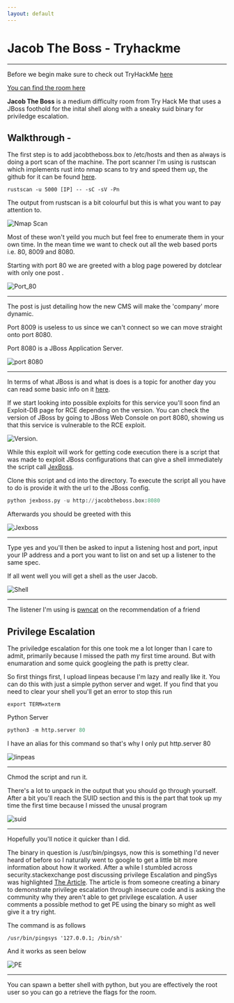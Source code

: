 ```yaml
---
layout: default
---
```


# Jacob The Boss - Tryhackme

***
Before we begin make sure to check out TryHackMe [here](https://tryhackme.com)


[You can find the room here](https://tryhackme.com/room/jacobtheboss)

**Jacob The Boss** is a medium difficulty room from Try Hack Me that uses a JBoss foothold for the inital shell along with a sneaky suid binary for priviledge escalation.

## Walkthrough - 

The first step is to add jacobtheboss.box to /etc/hosts and then as always is doing a port scan of the machine. The port scanner I'm using is rustscan which implements rust into nmap scans to try and speed them up, the github for it can be found [here](https://github.com/RustScan/RustScan).

```
rustscan -u 5000 [IP] -- -sC -sV -Pn
```

The output from rustscan is a bit colourful but this is what you want to pay attention to.

![Nmap Scan](Nmap.png)

Most of these won't yeild you much but feel free to enumerate them in your own time. In the mean time we want to check out all the web based ports i.e. 80, 8009 and 8080.

Starting with port 80 we are greeted with a blog page powered by dotclear with only one post .

![Port_80](port_80.png)

***

The post is just detailing how the new CMS will make the 'company' more dynamic.

Port 8009 is useless to us since we can't connect so we can move straight onto port 8080.

Port 8080 is a JBoss Application Server.

![port 8080](port_8080.png)

***

In terms of what JBoss is and what is does is a topic for another day you can read some basic info on it [here](https://www.theserverside.com/definition/JBoss).

If we start looking into possible exploits for this service you'll soon find an Exploit-DB page for RCE depending on the version. You can check the version of JBoss by going to JBoss Web Console on port 8080, showing us that this service is vulnerable to the RCE exploit.

![Version](JBoss_Version.png).

While this exploit will work for getting code execution there is a script that was made to exploit JBoss configurations that can give a shell immediately the script call [JexBoss](https://github.com/joaomatosf/jexboss).

Clone this script and cd into the directory. To execute the script all you have to do is provide it with the url to the JBoss config.

```python
python jexboss.py -u http://jacobtheboss.box:8080
```

Afterwards you should be greeted with this

![Jexboss](Jexboss.png)

***

Type yes and you'll then be asked to input a listening host and port, input your IP address and a port you want to list on and set up a listener to the same spec.

If all went well you will get a shell as the user Jacob.

![Shell](shell.png)

***

The listener I'm using is [pwncat](https://pwncat.org/) on the recommendation of a friend 

## Privilege Escalation 

The priviledge escalation for this one took me a lot longer than I care to admit, primarily because I missed the path my first time around. But with enumaration and some quick googleing the path is pretty clear.

So first things first, I upload linpeas because I'm lazy and really like it.
You can do this with just a simple python server and wget. If you find that you need to clear your shell you'll get an error to stop this run 

```
export TERM=xterm
```

Python Server

```python
python3 -m http.server 80
```
I have an alias for this command so that's why I only put http.server 80 

![linpeas](linpeash.png) 

***

Chmod the script and run it.

There's a lot to unpack in the output that you should go through yourself. After a bit you'll reach the SUID section and this is the part that took up my time the first time because I missed the unusal program

![suid](suid.png)

***

Hopefully you'll notice it quicker than I did.

The binary in question is /usr/bin/pingsys, now this is something I'd never heard of before so I naturally went to google to get a little bit more information about how it worked. After a while I stumbled across security.stackexchange post discussing privilege Escalation and pingSys was highlighted [The Article](https://security.stackexchange.com/questions/196577/privilege-escalation-c-functions-setuid0-with-system-not-working-in-linux). The article is from someone creating a binary to demonstrate privilege escalation through insecure code and is asking the community why they aren't able to get privilege escalation. A user comments a possible method to get PE using the binary so might as well give it a try right.

The command is as follows
```
/usr/bin/pingsys '127.0.0.1; /bin/sh'
```

And it works as seen below

![PE](PE.png)

***

You can spawn a better shell with python, but you are effectively the root user so you can go a retrieve the flags for the room.